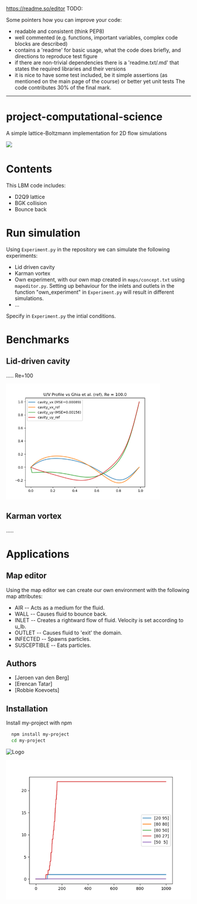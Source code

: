 https://readme.so/editor
TODO:


Some pointers how you can improve your code:

- readable and consistent (think PEP8)
- well commented (e.g. functions, important variables, complex code blocks are described)
- contains a 'readme' for basic usage, what the code does briefly, and directions to reproduce test figure
- if there are non-trivial dependencies there is a 'readme.txt/.md' that states the required libraries and their versions
- it is nice to have some test included, be it simple assertions (as mentioned on the main page of the course) or better yet unit tests
The code contributes 30% of the final mark.
---------------------------------------------------------------------------------------------------------------------------------------

# project-computational-science

A simple lattice-Boltzmann implementation for 2D flow simulations

<img src="_.html.gif" width="720"/>

# Contents
This LBM code includes:
- D2Q9 lattice
- BGK collision
- Bounce back


# Run simulation

Using `Experiment.py` in the repository we can simulate the following experiments:
- Lid driven cavity
- Karman vortex
- Own experiment, with our own map created in `maps/concept.txt` using `mapeditor.py`. Setting up behaviour for the inlets and outlets in the function "own_experiment" in `Experiment.py` will result in different simulations.
- ...

Specify in `Experiment.py` the intial conditions. 



# Benchmarks
## Lid-driven cavity
.....
Re=100

<img src="validation/comparison_1500it.png" width="420"/>




## Karman vortex
.....



# Applications

## Map editor
Using the map editor we can create our own environment with the following map attributes:
- AIR
-- Acts as a medium for the fluid.
- WALL
-- Causes fluid to bounce back.
- INLET
-- Creates a rightward flow of fluid. Velocity is set according to u_lb.
- OUTLET
-- Causes fluid to 'exit' the domain.
- INFECTED
-- Spawns particles.
- SUSCEPTIBLE
-- Eats particles.


## Authors

- [Jeroen van den Berg]
- [Erencan Tatar]
- [Robbie Koevoets]


## Installation

Install my-project with npm

```bash
  npm install my-project
  cd my-project
```

![Logo](https://dev-to-uploads.s3.amazonaws.com/uploads/articles/th5xamgrr6se0x5ro4g6.png)




<img src="simulation/infection_rate.png" width="720"/>


